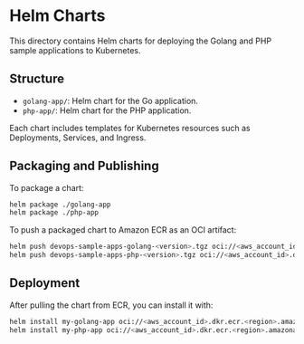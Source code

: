 # Helm Charts

This directory contains Helm charts for deploying the Golang and PHP sample applications to Kubernetes.

## Structure
- `golang-app/`: Helm chart for the Go application.
- `php-app/`: Helm chart for the PHP application.

Each chart includes templates for Kubernetes resources such as Deployments, Services, and Ingress.

## Packaging and Publishing
To package a chart:
```sh
helm package ./golang-app
helm package ./php-app
```

To push a packaged chart to Amazon ECR as an OCI artifact:
```sh
helm push devops-sample-apps-golang-<version>.tgz oci://<aws_account_id>.dkr.ecr.<region>.amazonaws.com/
helm push devops-sample-apps-php-<version>.tgz oci://<aws_account_id>.dkr.ecr.<region>.amazonaws.com/
```

## Deployment
After pulling the chart from ECR, you can install it with:
```sh
helm install my-golang-app oci://<aws_account_id>.dkr.ecr.<region>.amazonaws.com/devops-sample-apps-golang --version <version>
helm install my-php-app oci://<aws_account_id>.dkr.ecr.<region>.amazonaws.com/devops-sample-apps-php --version <version>
```
 
